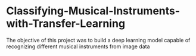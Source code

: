 # Classifying-Musical-Instruments-with-Transfer-Learning
The objective of this project was to build a deep learning model capable of recognizing different musical instruments from image data

